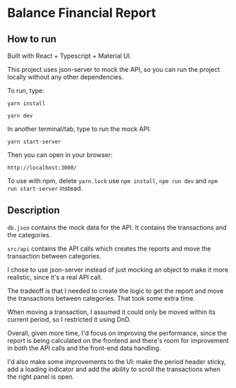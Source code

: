 # Balance Financial Report

## How to run

Built with React + Typescript + Material UI.
 
This project uses json-server to mock the API, so you can run the project locally without any other dependencies.

To run, type:

``yarn install``

``yarn dev``

In another terminal/tab, type to run the mock API:

``yarn start-server``

Then you can open in your browser:

`http://localhost:3000/`

To use with npm, delete `yarn.lock` use `npm install`, `npm run dev` and `npm run start-server` instead.

## Description

`db.json` contains the mock data for the API. It contains the transactions and the categories.

`src/api` contains the API calls which creates the reports and move the transaction between categories.

I chose to use json-server instead of just mocking an object to make it more realistic, since it's a real API call.

The tradeoff is that I needed to create the logic to get the report and move the transactions between categories. 
That took some extra time.

When moving a transaction, I assumed it could only be moved within its current period, so I restricted it using DnD.

Overall, given more time, I'd focus on improving the performance, since the report is being calculated on the frontend and there's room for improvement in both the API calls and the front-end data handling.

I'd also make some improvements to the UI: make the period header sticky, add a loading indicator and add the ability to scroll the transactions when the right panel is open.
